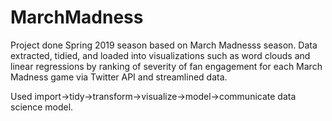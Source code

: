 # MarchMadness

Project done Spring 2019 season based on March Madnesss season.
Data extracted, tidied, and loaded into visualizations such as word clouds and linear regressions by ranking of 
severity of fan engagement for each March Madness game via Twitter API and streamlined data.

Used import->tidy->transform->visualize->model->communicate data science model. 
